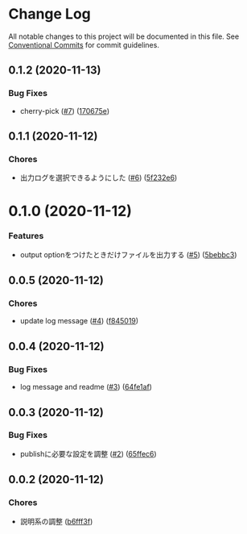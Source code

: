 # Change Log

All notable changes to this project will be documented in this file.
See [Conventional Commits](https://conventionalcommits.org) for commit guidelines.

<a name="0.1.2"></a>
## 0.1.2 (2020-11-13)


### Bug Fixes

* cherry-pick ([#7](https://github.com/Himenon/ticktack-js/issues/7)) ([170675e](https://github.com/Himenon/ticktack-js/commit/170675e))





<a name="0.1.1"></a>
## 0.1.1 (2020-11-12)


### Chores

* 出力ログを選択できるようにした ([#6](https://github.com/Himenon/ticktack-js/issues/6)) ([5f232e6](https://github.com/Himenon/ticktack-js/commit/5f232e6))





<a name="0.1.0"></a>
# 0.1.0 (2020-11-12)


### Features

* output optionをつけたときだけファイルを出力する ([#5](https://github.com/Himenon/ticktack-js/issues/5)) ([5bebbc3](https://github.com/Himenon/ticktack-js/commit/5bebbc3))





<a name="0.0.5"></a>
## 0.0.5 (2020-11-12)


### Chores

* update log message ([#4](https://github.com/Himenon/ticktack-js/issues/4)) ([f845019](https://github.com/Himenon/ticktack-js/commit/f845019))





<a name="0.0.4"></a>
## 0.0.4 (2020-11-12)


### Bug Fixes

* log message and readme ([#3](https://github.com/Himenon/ticktack-js/issues/3)) ([64fe1af](https://github.com/Himenon/ticktack-js/commit/64fe1af))





<a name="0.0.3"></a>
## 0.0.3 (2020-11-12)


### Bug Fixes

* publishに必要な設定を調整 ([#2](https://github.com/Himenon/ticktack-js/issues/2)) ([65ffec6](https://github.com/Himenon/ticktack-js/commit/65ffec6))





<a name="0.0.2"></a>
## 0.0.2 (2020-11-12)


### Chores

* 説明系の調整 ([b6fff3f](https://github.com/Himenon/ticktack-js/commit/b6fff3f))
